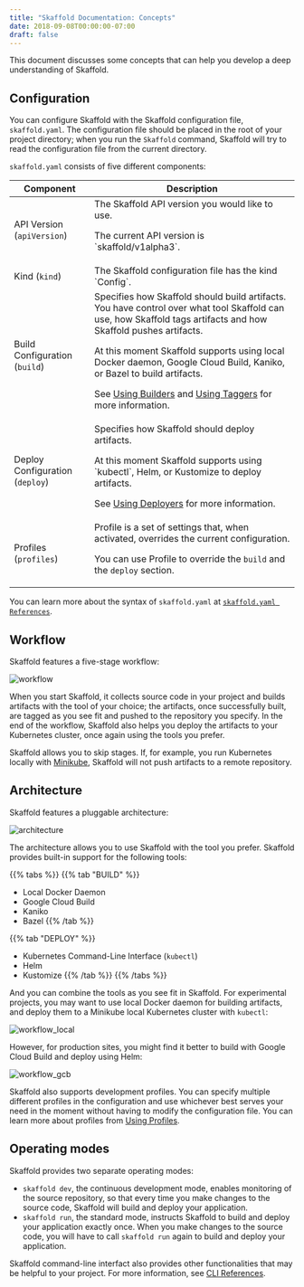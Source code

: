 ```yaml
---
title: "Skaffold Documentation: Concepts"
date: 2018-09-08T00:00:00-07:00
draft: false
---
```


This document discusses some concepts that can help you develop a deep
understanding of Skaffold.

## Configuration

You can configure Skaffold with the Skaffold configuration file,
`skaffold.yaml`. The configuration file should be placed in the root of your
project directory; when you run the `Skaffold` command, Skaffold will try to
read the configuration file from the current directory.

`skaffold.yaml` consists of five different components:

<table>
    <thead>
        <tr>
            <th>Component</th>
            <th>Description</th>
        </tr>
    </thead>
    <tbody>
        <tr>
            <td>API Version (<code>apiVersion</code>)</td>
            <td>
                The Skaffold API version you would like to use.
                <p>The current API version is `skaffold/v1alpha3`.</p>
            </td>
        </tr>
        <tr>
            <td>Kind (<code>kind</code>)</td>
            <td>
                The Skaffold configuration file has the kind `Config`.
            </td>
        </tr>
        <tr>
            <td>Build Configuration (<code>build</code>)</td>
            <td>
                Specifies how Skaffold should build artifacts. You have control over what tool Skaffold can use, how Skaffold tags artifacts and how Skaffold pushes artifacts.
                <p>At this moment Skaffold supports using local Docker daemon, Google Cloud Build, Kaniko, or Bazel to build artifacts.</p>
                <p>See <a href="/how-tos/builders">Using Builders</a> and <a href="/how-tos/taggers">Using Taggers</a> for more information.</p>
            </td>
        </tr>
        <tr>
            <td>Deploy Configuration (<code>deploy</code>)</td>
            <td>
                Specifies how Skaffold should deploy artifacts.
                <p>At this moment Skaffold supports using `kubectl`, Helm, or Kustomize to deploy artifacts.</p>
                <p>See <a href="/how-tos/builders">Using Deployers</a> for more information.</p>
            </td>
        </tr>
        <tr>
            <td>Profiles (<code>profiles</code>)</td>
            <td>
                Profile is a set of settings that, when activated, overrides the current configuration.
                <p>You can use Profile to override the <code>build</code> and the <code>deploy</code> section.</p>
            </td>
        </tr>
    </tbody>
<table>

You can learn more about the syntax of `skaffold.yaml` at
[`skaffold.yaml References`](/references/config).

## Workflow

Skaffold features a five-stage workflow:

![workflow](/images/workflow.png)

When you start Skaffold, it collects source code in your project and builds
artifacts with the tool of your choice; the artifacts, once successfully built,
are tagged as you see fit and pushed to the repository you specify. In the
end of the workflow, Skaffold also helps you deploy the artifacts to your
Kubernetes cluster, once again using the tools you prefer.

Skaffold allows you to skip stages. If, for example, you run Kubernetes
locally with [Minikube](https://kubernetes.io/docs/setup/minikube/), Skaffold
will not push artifacts to a remote repository.

## Architecture

Skaffold features a pluggable architecture:

![architecture](/images/architecture.png)

The architecture allows you to use Skaffold with the tool you prefer. Skaffold
provides built-in support for the following tools:

{{% tabs %}}
{{% tab "BUILD" %}}
* Local Docker Daemon
* Google Cloud Build
* Kaniko
* Bazel
{{% /tab %}}

{{% tab "DEPLOY" %}}
* Kubernetes Command-Line Interface (`kubectl`)
* Helm
* Kustomize
{{% /tab %}}
{{% /tabs %}}

And you can combine the tools as you see fit in Skaffold. For experimental
projects, you may want to use local Docker daemon for building artifacts, and
deploy them to a Minikube local Kubernetes cluster with `kubectl`:

![workflow_local](/images/workflow_local.png)

However, for production sites, you might find it better to build with Google
Cloud Build and deploy using Helm:

![workflow_gcb](/images/workflow_gcb.png)

Skaffold also supports development profiles. You can specify multiple different
profiles in the configuration and use whichever best serves your need in the
moment without having to modify the configuration file. You can learn more about
profiles from [Using Profiles](/how-tos/profiles).

## Operating modes

Skaffold provides two separate operating modes:

* `skaffold dev`, the continuous development mode, enables monitoring of the
    source repository, so that every time you make changes to the source code,
    Skaffold will build and deploy your application.
* `skaffold run`, the standard mode, instructs Skaffold to build and deploy
    your application exactly once. When you make changes to the source code,
    you will have to call `skaffold run` again to build and deploy your
    application.

Skaffold command-line interfact also provides other functionalities that may
be helpful to your project. For more information, see [CLI References](/references/cli).
